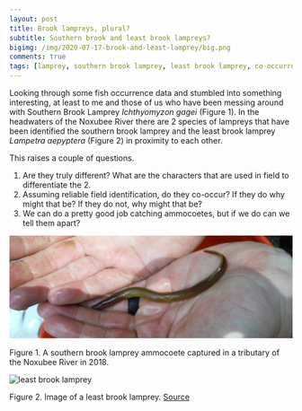 ```yaml
---
layout: post
title: Brook lampreys, plural?
subtitle: Southern brook and least brook lampreys?
bigimg: /img/2020-07-17-brook-and-least-lamprey/big.png
comments: true
tags: [lamprey, southern brook lamprey, least brook lamprey, co-occurrence]
---
```


Looking through some fish occurrence data and stumbled into something
interesting, at least to me and those of us who have been messing around 
with Southern Brook Lamprey _Ichthyomyzon gagei_ (Figure 1). In the headwaters of the 
Noxubee River there are 2 species of lampreys that have been identified 
the southern brook lamprey and the least brook lamprey _Lampetra aepyptera_ (Figure 2)
in proximity to each other. 

This raises a couple of questions.

1. Are they truly different? What are the characters that are used in
field to differentiate the 2. 
2. Assuming reliable field identification, do they co-occur? If they 
do why might that be? If they do not, why might that be?
3. We can do a pretty good job catching ammocoetes, but if we do can
we tell them apart?


![southern brook lamprey](/img/2020-07-17-brook-and-least-lamprey/southern.JPG)

Figure 1. A southern brook lamprey  ammocoete captured in a tributary of the 
Noxubee River in 2018. 

![least brook lamprey](/img/020-07-17-brook-and-least-lamprey/least.jpg)

Figure 2. Image of a least brook lamprey. [Source](https://gallery.nanfa.org/v/members/Uland/Family+Petromyzontidae/Lampetra/Lampetra+aepyptera+Least+Brook+Lamprey+Tennessee+trib+Hardin+county.JPG.html?g2_imageViewsIndex=2)

